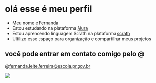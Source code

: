 # olá esse é meu perfil 

- Meu nome e Fernanda
- Estou estudando na plataforma [Alura](https://cursos.alura.com.br/loginForm?logout)
- Estou aprendendo linguagem Scrath na plataforma [scrath](https://scratch.mit.edu/)
- Ultilizo esse espaço para organização  e compartilhar meus projetos

## você pode entrar em contato comigo pelo @

@fernanda.leite.ferreira@escola.pr.gov.br

![](https://media.tenor.com/zvcMfBen0KYAAAAM/wincing-miles-morales.gif)

